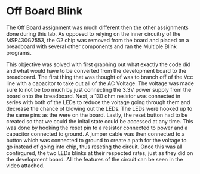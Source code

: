 # Off Board Blink
The Off Board assignment was much different then the other assignments done during this lab.  As opposed to relying on the inner circuitry of the MSP430G2553, the G2 chip was removed from the board and placed on a breadboard with several other components and ran the Multiple Blink programs.

This objective was solved with first graphing out what exactly the code did and what would have to be converted from the development board to the breadboard.  The first thing that was thought of was to branch off of the Vcc line with a capacitor to take out all of the AC Voltage.  The voltage was made sure to not be too much by just connecting the 3.3V power supply from the board onto the breadboard.  Next, a 130 ohm resistor was connected in series with both of the LEDs to reduce the voltage going through them and decrease the chance of blowing out the LEDs.  The LEDs were hooked up to the same pins as the were on the board.  Lastly, the reset button had to be created so that we could the inital state could be accessed at any time.  This was done by hooking the reset pin to a resistor connected to power and a capacitor connected to ground.  A jumper cable was then connected to a button which was connected to ground to create a path for the voltage to go instead of going into chip, thus reseting the circuit.  Once this was all confirgured, the two LEDs blinks at their respected rates, just as they did on the development board.  All the features of the circuit can be seen in the video attached. 
